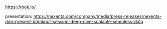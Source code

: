https://rook.io/

presentation: https://nexenta.com/company/media/press-releases/nexenta-ddn-present-breakout-session-deep-dive-scalable-seamless-data
